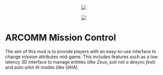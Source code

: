 <p align="center">
	<img src="http://i.imgur.com/7nkLRBB.png">
	<br /><br />
	<img src="https://travis-ci.org/ARCOMM/ARCMC.svg?branch=master">
</p>

# ARCOMM Mission Control
The aim of this mod is to provide players with an easy-to-use interface to change mission attributes mid-game. This includes features such as a low latency 3D interface to manage entities (*like Zeus, just not a desync fest*) and auto-pilot AI modes (*like GAIA*).